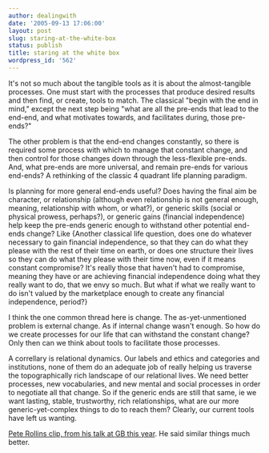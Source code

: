 ```yaml
---
author: dealingwith
date: '2005-09-13 17:06:00'
layout: post
slug: staring-at-the-white-box
status: publish
title: staring at the white box
wordpress_id: '562'
---
```


It's not so much about the tangible tools as it is about the almost-tangible
processes. One must start with the processes that produce desired results and
then find, or create, tools to match. The classical "begin with the end in
mind," except the next step being "what are all the pre-ends that lead to the
end-end, and what motivates towards, and facilitates during, those pre-ends?"

The other problem is that the end-end changes constantly, so there is required
some process with which to manage that constant change, and then control for
those changes down through the less-flexible pre-ends. And, what pre-ends are
more universal, and remain pre-ends for various end-ends? A rethinking of the
classic 4 quadrant life planning paradigm.

Is planning for more general end-ends useful? Does having the final aim be
character, or relationship (although even relationship is not general enough,
meaning, relationship with whom, or what?), or generic skills (social or
physical prowess, perhaps?), or generic gains (financial independence) help
keep the pre-ends generic enough to withstand other potential end-ends change?
Like {Another classical life question, does one do whatever necessary to gain
financial independence, so that they can do what they please with the rest of
their time on earth, or does one structure their lives so they can do what
they please with their time now, even if it means constant compromise? It's
really those that haven't had to compromise, meaning they have or are
achieving financial independence doing what they really want to do, that we
envy so much. But what if what we really want to do isn't valued by the
marketplace enough to create any financial independence, period?}

I think the one common thread here is change. The as-yet-unmentioned problem
is external change. As if internal change wasn't enough. So how do we create
processes for our life that can withstand the constant change? Only then can
we think about tools to facilitate those processes.

A correllary is relational dynamics. Our labels and ethics and categories and
institutions, none of them do an adequate job of really helping us traverse
the topographically rich landscape of our relational lives. We need better
processes, new vocabularies, and new mental and social processes in order to
negotiate all that change. So if the generic ends are still that same, ie we
want lasting, stable, trustworthy, rich relationships, what are our more
generic-yet-complex things to do to reach them? Clearly, our current tools
have left us wanting.

[Pete Rollins clip, from his talk at GB this year][1]. He said similar things
much better.

   [1]: http://danielsjourney.com/blog/files/2005/09/GB05-PeteRollins-clip01.mp3

